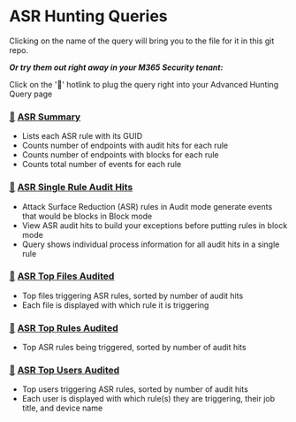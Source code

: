 # ASR Hunting Queries

Clicking on the name of the query will bring you to the file for it in this git repo.

***Or try them out right away in your M365 Security tenant:***

Click on the '🔎' hotlink to plug the query right into your Advanced Hunting Query page

### [🔎](https://security.microsoft.com/v2/advanced-hunting?query=H4sIAAAAAAAAA7VY227bRhDd5wL9B8FAAQmwYlE3Sin84MBp6wJp3cRpHoqiWN4sJbKkmJJdB_34njkzFEmbSu22AWFquTu7O5ezZ2Z95I5cy124mZu7HK2PbutSd-3u0L51nn1bt3YJ2huMJPjOML5yV2jN0LfBaO6eY50jd4lVNujdusg9czGljtyJ-4Sea8yutrvuDd5LyM_xTt0CoxuOiNwV995QlyP3A-YUkpfuG9d3PfeLaTrHO4fMK7RiapbjL4O0yg3c2I2sfQrZjLsmtvI5Z8g-MddfYUxlU3dj-snqL92fsHOBcbHwe-ztMTOBPTl-T6lDTG3Wu3Vy-OAOcleY97X7Cu8UY63PzrmAfETJljvGn_pd_7S_7V5jd2k1r_Ccfrs2Xx1ijUJetJ5jxbpEh7r9xveBe0EbY_cB82THLWRFF_FoC62qFxQNN1x9SX-WuueQuGRvQitktxvK5NjlEH8jxMW7Cd4D_E6Bh4kL0SvIGLoAXyO0pvj16O9i5QmePnQbYzzCaAzZEVd7qLtoKjHdVjzXIiKX1HzJSJRITom4OeREakFUqYwnWuQ0pFinkFIbIvRN8fbQK6ENI1iT4ltsiNEX064hNe1SNiDC5RkSmSNgrdmGn6FfRlSn1GNN38u3r2CsakXM8-N3J0V6ZtRXLFhTLiZqcr7VigSaZNBtCE3EV122AmvJiRErPJ7EWgm0zmBpTO3HjIz_glY8Jppqy4DICKnTmBHxtCGmLSPESZE2Ii8oqnpEWEj5FN9TPP-XLWLB-x27FDFZkX90dIOvFjloxvOxP04hz4xYFiM6GbQPzV5FWwZLxKII-g_QGnDfjCclgmyMR7DYbNuPsOEGf28qjCJ6iUa_QrLeX1q4wBxhZ0WaWphg7BZtWd3T1uRJUUyou3B3iN_AbJFYiaVD2tElawTkBon4FLENiWLx0xR-Sh7BDRqzgt_Wlgs013jMWTATrrB3Ri6MK3mwyr0lq0XUNLRM08VbmMEb_kZE3YTnK0Grb5w3IrJi9A8Zp2bN39HDA8ySLHLuzug_1bOOuzpShbU0N6qW4ithrhAynv7t06bM_Bva2UjwjMlb0uqhZ8iW8ECIr6dwb0YeSu_peU3sLHfI2RI1ivyWnYk7WpBa9vR2QlKidcFoiZWHHLu0luJ2w_XzXcQWrHI2xjFzqy_mxl0HjIrYL9wgrS45PGRLegeMY0SGSM1ryvI9-kMi2K_lpLeWP-UU3DCXxKbLuqHyUAs8vaF6XnNOTm_dsuZITdeYCIqIKWVt2TswpI15dpQNBoyrxLlP_E3Q6jGmg735Uzk4qZ2FlnnS048arzKSGqsCo8oAOX2-Moy26IuY9Z_4_o72bjlzVenLWT_maOt-snqbCPfExTNDWGeH5hRWxeT5ghcFtz16IoTVGT3hzTsedk95PsfG-VJP9Pd4os7G9exU8L1qf0nLq3mr9M45-POlnYuypniHqvXMOPCKp1T6y7wcULcpc69WEpkxyBD6TozvtQLpEpWC0DExGzKLj_dyiVbU9fNR6LWlXdUK7mFO0oh7Q-mW6C3tfQt7X-yqpL6hUBhdWG9MLTVvZTw5yuYxMRvwN-XIkP0Rs_hjcnLhyS05pZqXv0wFJcjUvDlnJizZThkoImt5eiulp4uqW33TJ9NM4RmtO8R6QW6fvtF6ROIeMVN0mVsCcrGnn1Krc5p9c8JzGFGj17QrsRrjv9aMkiFCnhvPqqpruVprRs-4akw1v0jsM_tSiz1r-X1nTm8Kc8Pm0qIriBN9ttBzVjk_5V2tZI_79yLVO-XpiHg-tCYfMO_1dzVUYGdqxDM1Zi6YsrIQtgw4q8x8v7tv-XtKHRSFLys3Rxn7i7cHre5SRqVk_Auw3Nqlxq3C7zLr1u7RLeyjt8WD3UrCfeqTpOFup7dGqSkXZGDZs83v6p2vjT09PZyiOs2pSZtoSbiz6iac_R1vQguyUgfMW-x3hp6O3R0fanUG6RNI6mqqU7njH0_cs75asaMis6itW7UI_MRbd9p4-z28J3tmfc27vOddV9jjg-U1tSbjqgticWNnqs1ZLXsed8uvzmiy6nHxvS_VqVnerIPs3GHuWjbsU9gvp0kzk8z-RKS-Yjaa2f9tcmZ8QWvpveoJKP6PEdNXWk1k0PlhDOoROMYTmCX7diw549_teD_qsmfP9jxhfKvrHnMdWalcuQ1p1VTm9Piuj3aYBe7-MR5NWD1-0BNUIrMiWxSrP81Hn_NqcxybffI3bnXgc0AUAAA&timeRangeId=month) [ASR Summary](ASRSummary.kusto)
- Lists each ASR rule with its GUID
- Counts number of endpoints with audit hits for each rule
- Counts number of endpoints with blocks for each rule
- Counts total number of events for each rule

### [🔎](https://security.microsoft.com/v2/advanced-hunting?query=H4sIAAAAAAAAA72WXUvrQBCG51o4_0G8Fgp67UWpCoIfxc_rmKRNNbUhm1oPHPztPvMm7bGlgmAiS5LZ-XpnZ3dm07Oe7drcXiy2mU0ZKXQFb8Y35ZvbpKEi8SOeCt5UvAo915kxnlc6GfLKAtRCVCYftW2wAssYzognhhPLKrUxPkr7a39sx46Zv0qe2glUHVWQrMf4J98Z_FJx9NH0qDzqW3wU4h7ZO-89pAG9viXIH5Fc80TM3Hqg6HJmQ2YzIQZGn6wkij7lu_cj5BN705rnaEZEkGtVU2hHHsi2atbYNe4VeR81me0O-Zx3pDwOZJU0GBO4OVbubdQy5hUrHOEvrE5UYjfQJXZF61ifs9j9CdrcNa_UPprFr6NfkNtYSA-q6kM7UCQTIvG9zTvEXl_hGVZPOt9LH23iDqUd0ApNhTiun1yPYU63ysjAFHm7qAFuXbW199_Y32t27gXKz9UC2i3b9P-5Crf1pGOsF9j7PeJ9uU3sO_WdUn2h9rctgm4R76AeO9y_e3zluqXL1YpusBmLl5Bfz_6r5O3gLm8OX1EuvMRORScNSrxa6b285OrJX9ep4xfyt6zp3bW_gEvs_Z9jH_6pKmKT9x99KKxMfO8Sk-bmqdSxxhs7sc3bd6y2461rLXu111fCrVj_S30ApogSEnYJAAA&timeRangeId=week) [ASR Single Rule Audit Hits](ASRSingleRuleAudits.kusto)
- Attack Surface Reduction (ASR) rules in Audit mode generate events that would be blocks in Block mode
- View ASR audit hits to build your exceptions before putting rules in block mode
- Query shows individual process information for all audit hits in a single rule

### [🔎](https://security.microsoft.com/v2/advanced-hunting?query=H4sIAAAAAAAAA5VQQQrCMBCcs-AfcquC4As8iNqjeBDvtQ200BoxqUXx8c6uNBXRgywh2dnZ2dmsYXFFhZz3hi-LEwI8xhjhAYMOJbELj8GSrECuI2ePG86KemIZGdLVsRrYYZCQ7YkmqjRnmBiO-L9qK-UFVhxqhkWBVN-F-hM12cEzDqpaU6fXf7no52dEip8OrFY_d2mJSS5zk_g7nnjDEMcV7tovTlv1arDgyWM-wZT5kZO-z54RT4nJdltqNhEb9tzpVuWbA6e_1esO05_taNCO2gEAAA&timeRangeId=week) [ASR Top Files Audited](ASRTopFiles.kusto)
- Top files triggering ASR rules, sorted by number of audit hits
- Each file is displayed with which rule it is triggering

### [🔎](https://security.microsoft.com/v2/advanced-hunting?query=H4sIAAAAAAAAA5VRywrCMBCcs-A_5FY99Qs8iI8vEO-xDVaoRppUUfx4JyNtUfQgS9nd2cnsozlyGER4nOkLWMYOe-YNDowC0SujiIqRRYtSmWGefMAYIyzJvDAv6FeMHE597SGFiljDz2BOViTXk7PBjX0TGohZMtKroV9GdiCaScn0lqb7V2khXmTFo6Y5brJWXGq2pFZo44CtVGtd46X_PoElUv6cwKn6uUd3udQ36y8TiB9pVve-632atNWsBjP9lS6fYMp8x07few-qXhfouIPiE2X_VBHwAQAA&timeRangeId=month) [ASR Top Rules Audited](ASRTopRules.kusto)
- Top ASR rules being triggered, sorted by number of audit hits

### [🔎](https://security.microsoft.com/v2/advanced-hunting?query=H4sIAAAAAAAAA5WSUUvDMBSFz7Pgfwi-1IJ_YQ_iVPRBhfku3RZndW1H2zkm_ni_3KzrkBWUEJKce8_JuTcZy-tTuWas1-y8SrVqdKoTfctpozewmul0SVZLbkXOs7ZaGdqAZWQE1oZoC8MpIbsBTUzJ7UYGcz6o5C36W2UNFs6eNdn7asALRrg515fxr9Bbm3-nEXO2P58r1YVlZKa0IBJ4Hp2YG5Q-OL-AeGMc85iSOWXvND7o2wPcgjXc8Ej2k_Wr0IT4HPWg1HuJaFfHO3gO7nQHGrsfqt1yLvVK1JmDY8qdxgq0Qsmb42FvNzhYMjpsZG9Xk5dZxbdw4g84ZJ3ZDLsJ_JpojMWO3nPzlP4Ez8sdo3-HoZ53zsPLNlZx-U_vf7u75RRrDDcsqPGYm_TgV1X2k7tX7tV-AAq0JUYoAwAA&timeRangeId=week) [ASR Top Users Audited](ASRTopUsers.kusto)
- Top users triggering ASR rules, sorted by number of audit hits
- Each user is displayed with which rule(s) they are triggering, their job title, and device name
